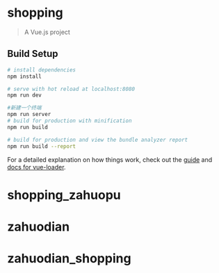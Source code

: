 # shopping

> A Vue.js project

## Build Setup

``` bash
# install dependencies
npm install

# serve with hot reload at localhost:8080
npm run dev

#新建一个终端
npm run server
# build for production with minification
npm run build

# build for production and view the bundle analyzer report
npm run build --report
```

For a detailed explanation on how things work, check out the [guide](http://vuejs-templates.github.io/webpack/) and [docs for vue-loader](http://vuejs.github.io/vue-loader).
# shopping_zahuopu
# zahuodian
# zahuodian_shopping
